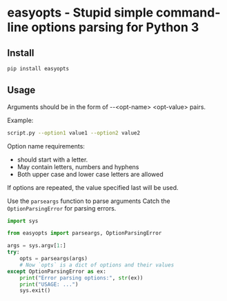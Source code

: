 # easyopts - Stupid simple command-line options parsing for Python 3

## Install

```bash
pip install easyopts
```

## Usage

Arguments should be in the form of --\<opt-name\> \<opt-value\> pairs.

Example:
```bash
script.py --option1 value1 --option2 value2
```

Option name requirements:
- should start with a letter.
- May contain letters, numbers and hyphens
- Both upper case and lower case letters are allowed

If options are repeated, the value specified last will be used.

Use the `parseargs` function to parse arguments
Catch the `OptionParsingError` for parsing errors.

```python
import sys

from easyopts import parseargs, OptionParsingError

args = sys.argv[1:]
try:
    opts = parseargs(args)
    # Now `opts` is a dict of options and their values
except OptionParsingError as ex:
    print("Error parsing options:", str(ex))
    print("USAGE: ...")
    sys.exit()
```
